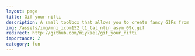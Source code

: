 ```yaml
---
layout: page
title: Gif your nifti
description: A small toolbox that allows you to create fancy GIFs from MRI brain images.
img: /assets/img/mni_icbm152_t1_tal_nlin_asym_09c.gif
redirect: http://github.com/miykael/gif_your_nifti
importance: 2
category: fun
---
```

